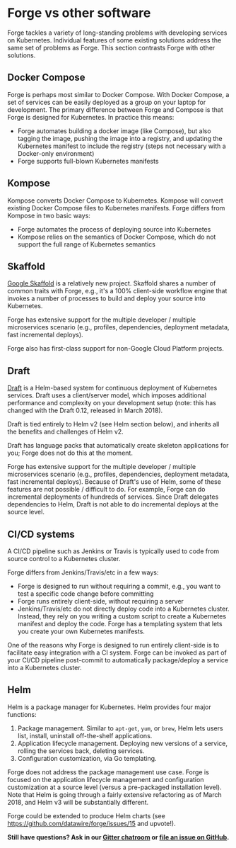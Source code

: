 # Forge vs other software

Forge tackles a variety of long-standing problems with developing services on Kubernetes. Individual features of some existing solutions address the same set of problems as Forge. This section contrasts Forge with other solutions.

## Docker Compose

Forge is perhaps most similar to Docker Compose. With Docker Compose, a set of services can be easily deployed as a group on your laptop for development. The primary difference between Forge and Compose is that Forge is designed for Kubernetes. In practice this means:

* Forge automates building a docker image (like Compose), but also tagging the image, pushing the image into a registry, and updating the Kubernetes manifest to include the registry (steps not necessary with a Docker-only environment)
* Forge supports full-blown Kubernetes manifests

## Kompose

Kompose converts Docker Compose to Kubernetes. Kompose will convert existing Docker Compose files to Kubernetes manifests. Forge differs from Kompose in two basic ways:

* Forge automates the process of deploying source into Kubernetes
* Kompose relies on the semantics of Docker Compose, which do not support the full range of Kubernetes semantics

## Skaffold

[Google Skaffold](https://github.com/GoogleCloudPlatform/skaffold) is a relatively new project. Skaffold shares a number of common traits with Forge, e.g., it's a 100% client-side workflow engine that invokes a number of processes to build and deploy your source into Kubernetes.

Forge has extensive support for the multiple developer / multiple microservices scenario (e.g., profiles, dependencies, deployment metadata, fast incremental deploys).

Forge also has first-class support for non-Google Cloud Platform projects.

## Draft

[Draft](https://github.com/azure/draft) is a Helm-based system for continuous deployment of Kubernetes services. Draft uses a client/server model, which imposes additional performance and complexity on your development setup (note: this has changed with the Draft 0.12, released in March 2018).

Draft is tied entirely to Helm v2 (see Helm section below), and inherits all the benefits and challenges of Helm v2.

Draft has language packs that automatically create skeleton applications for you; Forge does not do this at the moment.

Forge has extensive support for the multiple developer / multiple microservices scenario (e.g., profiles, dependencies, deployment metadata, fast incremental deploys). Because of Draft's use of Helm, some of these features are not possible / difficult to do. For example, Forge can do incremental deployments of hundreds of services. Since Draft delegates dependencies to Helm, Draft is not able to do incremental deploys at the source level.

## CI/CD systems

A CI/CD pipeline such as Jenkins or Travis is typically used to code from source control to a Kubernetes cluster.

Forge differs from Jenkins/Travis/etc in a few ways:

* Forge is designed to run without requiring a commit, e.g., you want to test a specific code change before committing
* Forge runs entirely client-side, without requiring a server
* Jenkins/Travis/etc do not directly deploy code into a Kubernetes cluster. Instead, they rely on you writing a custom script to create a Kubernetes manifest and deploy the code. Forge has a templating system that lets you create your own Kubernetes manifests.

One of the reasons why Forge is designed to run entirely client-side is to facilitate easy integration with a CI system. Forge can be invoked as part of your CI/CD pipeline post-commit to automatically package/deploy a service into a Kubernetes cluster.

## Helm

Helm is a package manager for Kubernetes. Helm provides four major functions:

1. Package management. Similar to `apt-get`, `yum`, or `brew`, Helm lets users list, install, uninstall off-the-shelf applications.
2. Application lifecycle management. Deploying new versions of a service, rolling the services back, deleting services.
3. Configuration customization, via Go templating.

Forge does not address the package management use case. Forge is focused on the application lifecycle management and configuration customization at a source level (versus a pre-packaged installation level). Note that Helm is going through a fairly extensive refactoring as of March 2018, and Helm v3 will be substantially different.

Forge could be extended to produce Helm charts (see https://github.com/datawire/forge/issues/15 and upvote!).

**Still have questions? Ask in our [Gitter chatroom](https://gitter.im/datawire/forge) or [file an issue on GitHub](https://github.com/datawire/forge/issues/new).**
